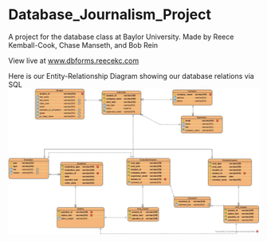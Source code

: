 # Database_Journalism_Project
A project for the database class at Baylor University.
Made by Reece Kemball-Cook, Chase Manseth, and Bob Rein

View live at www.dbforms.reecekc.com

Here is our Entity-Relationship Diagram showing our database relations via SQL
![ERD](https://github.com/ReeceKC1/Database_Journalism_Project/blob/master/Entity-Relationship_Diagram.jpg?raw=true)